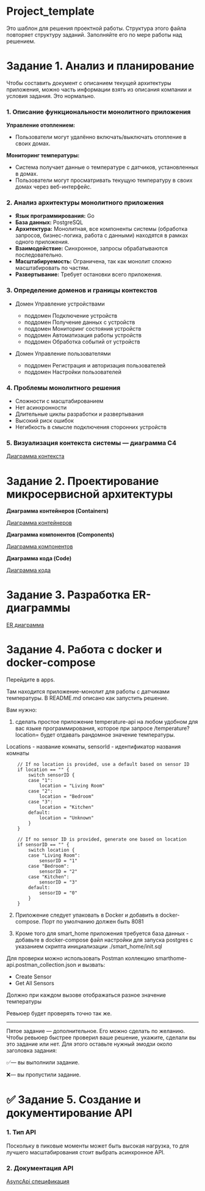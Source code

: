 # Project_template

Это шаблон для решения проектной работы. Структура этого файла повторяет структуру заданий. Заполняйте его по мере работы над решением.

# Задание 1. Анализ и планирование

<aside>

Чтобы составить документ с описанием текущей архитектуры приложения, можно часть информации взять из описания компании и условия задания. Это нормально.

</aside>

### 1. Описание функциональности монолитного приложения

**Управление отоплением:**

- Пользователи могут удалённо включать/выключать отопление в своих домах.

**Мониторинг температуры:**

- Система получает данные о температуре с датчиков, установленных в домах. 
- Пользователи могут просматривать текущую температуру в своих домах через веб-интерфейс.

### 2. Анализ архитектуры монолитного приложения

- **Язык программирования:** Go
- **База данных:** PostgreSQL
- **Архитектура:** Монолитная, все компоненты системы (обработка запросов, бизнес-логика, работа с данными) находятся в рамках одного приложения.
- **Взаимодействие:** Синхронное, запросы обрабатываются последовательно.
- **Масштабируемость:** Ограничена, так как монолит сложно масштабировать по частям.
- **Развертывание:** Требует остановки всего приложения.
### 3. Определение доменов и границы контекстов

- Домен Управление устройствами
  - поддомен Подключение устройств
  - поддомен Получение данных с устройств
  - поддомен Мониторинг состояния устройств
  - поддомен Автоматизация работы устройств
  - поддомен Обработка событий от устройств

- Домен Управление пользователями
  - поддомен Регистрация и авторизация пользователей
  - поддомен Настройки пользователей

### **4. Проблемы монолитного решения**

- Сложности с масштабированием
- Нет асинхронности
- Длительные циклы разработки и развертывания
- Высокий риск ошибок
- Негибкость в смысле подключения сторонних устройств

### 5. Визуализация контекста системы — диаграмма С4

[Диаграмма контекста](schemas/Context.puml)

# Задание 2. Проектирование микросервисной архитектуры

**Диаграмма контейнеров (Containers)**

[Диаграмма контейнеров](schemas/Container.puml)

**Диаграмма компонентов (Components)**

[Диаграмма компонентов](schemas/Devices_Service_Component.puml)

**Диаграмма кода (Code)**

[Диаграмма кода](schemas/Device_State_Manager_Code.puml)

# Задание 3. Разработка ER-диаграммы

[ER диаграмма](schemas/ER.puml)

# Задание 4. Работа с docker и docker-compose

Перейдите в apps.

Там находится приложение-монолит для работы с датчиками температуры. В README.md описано как запустить решение.

Вам нужно:

1) сделать простое приложение temperature-api на любом удобном для вас языке программирования, которое при запросе /temperature?location= будет отдавать рандомное значение температуры.

Locations - название комнаты, sensorId - идентификатор названия комнаты

```
	// If no location is provided, use a default based on sensor ID
	if location == "" {
		switch sensorID {
		case "1":
			location = "Living Room"
		case "2":
			location = "Bedroom"
		case "3":
			location = "Kitchen"
		default:
			location = "Unknown"
		}
	}

	// If no sensor ID is provided, generate one based on location
	if sensorID == "" {
		switch location {
		case "Living Room":
			sensorID = "1"
		case "Bedroom":
			sensorID = "2"
		case "Kitchen":
			sensorID = "3"
		default:
			sensorID = "0"
		}
	}
```

2) Приложение следует упаковать в Docker и добавить в docker-compose. Порт по умолчанию должен быть 8081

3) Кроме того для smart_home приложения требуется база данных - добавьте в docker-compose файл настройки для запуска postgres с указанием скрипта инициализации ./smart_home/init.sql

Для проверки можно использовать Postman коллекцию smarthome-api.postman_collection.json и вызвать:

- Create Sensor
- Get All Sensors

Должно при каждом вызове отображаться разное значение температуры

Ревьюер будет проверять точно так же.

--------
Пятое задание — дополнительное. Его можно сделать по желанию. Чтобы ревьюер быстрее проверил ваше решение, укажите, сделали вы это задание или нет. Для этого оставьте нужный эмодзи около заголовка задания:

✅— вы выполнили задание.

❌— вы пропустили задание.

# ✅ Задание 5. Создание и документирование API

### 1. Тип API

Поскольку в пиковые моменты может быть высокая нагрузка, то для лучшего масштабирования стоит выбрать асинхронное API.

### 2. Документация API

[AsyncApi спецификация](schemas/asyncapi.yaml)
